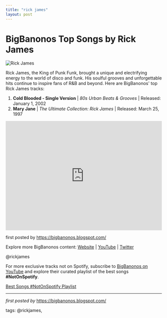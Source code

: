 ```yaml
---
title: "rick james"
layout: post
---
```

<h1>BigBanonos Top Songs by Rick James</h1>
<img alt="Rick James" src="https://i.ytimg.com/vi/coZkWPRI5YA/maxresdefault.jpg" /> <p>Rick James, the King of Punk Funk, brought a unique and electrifying energy to the world of disco and funk. His soulful grooves and unforgettable hits continue to inspire fans of R&B and beyond. Here are BigBanonos' top Rick James tracks:</p> <ol> <li><strong>Cold Blooded - Single Version</strong> | <em>80s Urban Beats & Grooves</em> | Released: January 1, 2002</li> <li><strong>Mary Jane</strong> | <em>The Ultimate Collection: Rick James</em> | Released: March 25, 1997</li>
</ol> <div> <iframe src="https://open.spotify.com/embed/playlist/6N2JYWy0e0oQvLkAxdYXoY?utm_source=generator" width="100%" height="352" frameBorder="0" allowfullscreen="" allow="autoplay; clipboard-write; encrypted-media; fullscreen; picture-in-picture" loading="lazy"></iframe>
</div> <p>first posted by <a href="https://bigbanonos.blogspot.com/">https://bigbanonos.blogspot.com/</a></p> <div> <p>Explore more BigBanonos content: <a href="https://bigbanonos.blogspot.com/">Website</a> | <a href="https://www.youtube.com/@BigBanonos">YouTube</a> | <a href="https://x.com/bigbanonos">Twitter</a></p>
</div> <!--Tags-->
<p>@rickjames</p>


<!--Subscribe and Playlist Links-->
<div>
    <p>For more exclusive tracks not on Spotify, subscribe to <a href="https://www.youtube.com/@BigBanonos" target="_blank">BigBanonos on YouTube</a> and explore their curated playlist of the best songs <strong>#NotOnSpotify</strong>.</p>
    <p><a href="https://www.youtube.com/playlist?list=PLtuNtuTatqI0kFahUCbtbfenC_ET5O_tr" target="_blank">Best Songs #NotOnSpotify Playlist<br /></a></p></div>

<hr />

<p><em>first posted by</em> <a href="https://bigbanonos.blogspot.com/" rel="noopener" target="_new">https://bigbanonos.blogspot.com/</a></p>

<p>tags: @rickjames,</p>
